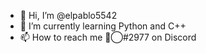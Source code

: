 - 👋 Hi, I’m @elpablo5542
- 🌱 I’m currently learning Python and C++
- 📫 How to reach me ⃟⃝#2977 on Discord

<!---
elpablo5542/elpablo5542 is a ✨ special ✨ repository because its `README.md` (this file) appears on your GitHub profile.
You can click the Preview link to take a look at your changes.
--->
